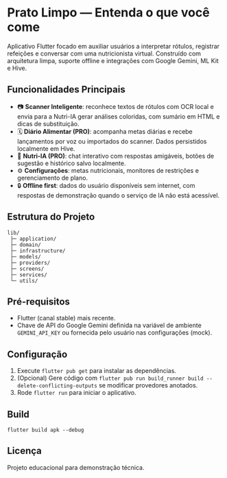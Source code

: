 # Prato Limpo — Entenda o que você come

Aplicativo Flutter focado em auxiliar usuários a interpretar rótulos, registrar refeições e conversar com uma nutricionista virtual. Construído com arquitetura limpa, suporte offline e integrações com Google Gemini, ML Kit e Hive.

## Funcionalidades Principais

- 📷 **Scanner Inteligente**: reconhece textos de rótulos com OCR local e envia para a Nutri-IA gerar análises coloridas, com sumário em HTML e dicas de substituição.
- 🗓️ **Diário Alimentar (PRO)**: acompanha metas diárias e recebe lançamentos por voz ou importados do scanner. Dados persistidos localmente em Hive.
- 🤖 **Nutri-IA (PRO)**: chat interativo com respostas amigáveis, botões de sugestão e histórico salvo localmente.
- ⚙️ **Configurações**: metas nutricionais, monitores de restrições e gerenciamento de plano.
- 🔒 **Offline first**: dados do usuário disponíveis sem internet, com respostas de demonstração quando o serviço de IA não está acessível.

## Estrutura do Projeto

```
lib/
 ├─ application/
 ├─ domain/
 ├─ infrastructure/
 ├─ models/
 ├─ providers/
 ├─ screens/
 ├─ services/
 └─ utils/
```

## Pré-requisitos

- Flutter (canal stable) mais recente.
- Chave de API do Google Gemini definida na variável de ambiente `GEMINI_API_KEY` ou fornecida pelo usuário nas configurações (mock).

## Configuração

1. Execute `flutter pub get` para instalar as dependências.
2. (Opcional) Gere código com `flutter pub run build_runner build --delete-conflicting-outputs` se modificar provedores anotados.
3. Rode `flutter run` para iniciar o aplicativo.

## Build

```
flutter build apk --debug
```

## Licença

Projeto educacional para demonstração técnica.

